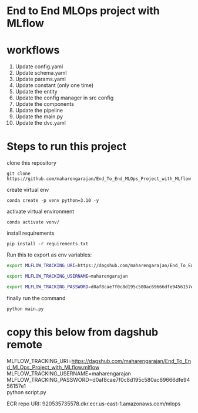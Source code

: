 # End to End MLOps project with MLflow

# workflows

1. Update config.yaml
2. Update schema.yaml
3. Update params.yaml
4. Update constant (only one time)
5. Update the entity
6. Update the config manager in src config
7. Update the components
8. Update the pipeline
9. Update the main.py
10. Update the dvc.yaml


# Steps to run this project
clone this repository
```
git clone https://github.com/maharengarajan/End_To_End_MLOps_Project_with_MLflow.git
```

create virtual env
```
conda create -p venv python=3.10 -y
```

activate virtual environment
```
conda activate venv/
```

install requirements
```
pip install -r requirements.txt
```

Run this to export as env variables:
```bash
export MLFLOW_TRACKING_URI=https://dagshub.com/maharengarajan/End_To_End_MLOps_Project_with_MLflow.mlflow

export MLFLOW_TRACKING_USERNAME=maharengarajan 

export MLFLOW_TRACKING_PASSWORD=d0af8cae7f0c8d195c580ac69666dfe9456157e1    
```

finally run the command
```
python main.py
```

# copy this below from dagshub remote
MLFLOW_TRACKING_URI=https://dagshub.com/maharengarajan/End_To_End_MLOps_Project_with_MLflow.mlflow \
MLFLOW_TRACKING_USERNAME=maharengarajan \
MLFLOW_TRACKING_PASSWORD=d0af8cae7f0c8d195c580ac69666dfe9456157e1 \
python script.py


ECR repo URI: 920535735578.dkr.ecr.us-east-1.amazonaws.com/mlops
